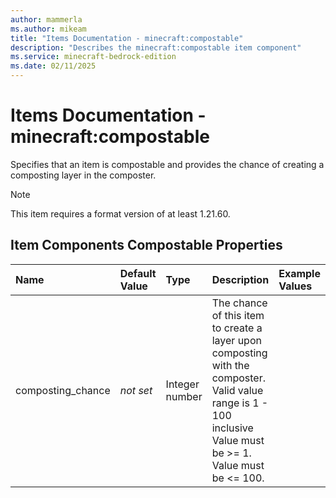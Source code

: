 ```yaml
---
author: mammerla
ms.author: mikeam
title: "Items Documentation - minecraft:compostable"
description: "Describes the minecraft:compostable item component"
ms.service: minecraft-bedrock-edition
ms.date: 02/11/2025 
---
```


# Items Documentation - minecraft:compostable

Specifies that an item is compostable and provides the chance of creating a composting layer in the composter.

> [!Note]
> This item requires a format version of at least 1.21.60.


## Item Components Compostable Properties

|Name       |Default Value |Type |Description |Example Values |
|:----------|:-------------|:----|:-----------|:------------- |
| composting_chance | *not set* | Integer number | The chance of this item to create a layer upon composting with the composter. Valid value range is 1 - 100 inclusive Value must be >= 1. Value must be <= 100. |  | 